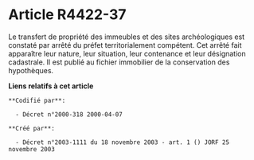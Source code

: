 # Article R4422-37

Le transfert de propriété des immeubles et des sites archéologiques est constaté par arrêté du préfet territorialement
compétent. Cet arrêté fait apparaître leur nature, leur situation, leur contenance et leur désignation cadastrale. Il est
publié au fichier immobilier de la conservation des hypothèques.

**Liens relatifs à cet article**

	**Codifié par**:

	  - Décret n°2000-318 2000-04-07

	**Créé par**:

	  - Décret n°2003-1111 du 18 novembre 2003 - art. 1 () JORF 25 novembre 2003

